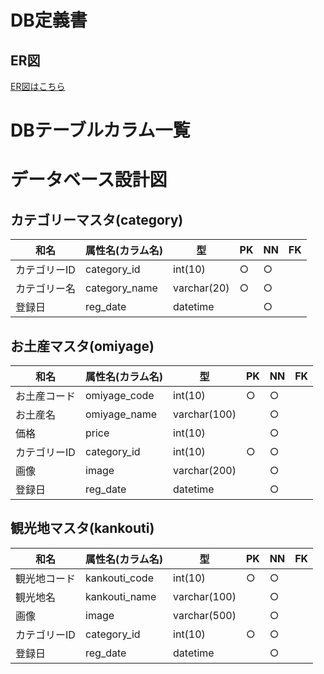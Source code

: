 # DB定義書
## ER図
[ER図はこちら]()

# DBテーブルカラム一覧

# データベース設計図

## カテゴリーマスタ(category)

|和名|属性名(カラム名)|型|PK|NN|FK|
|---|-----|--|--|--|--|
|カテゴリーID|category_id|int(10)|○|○||
|カテゴリー名|category_name|varchar(20)|○|○||
|登録日|reg_date|datetime||○||

## お土産マスタ(omiyage)

|和名|属性名(カラム名)|型|PK|NN|FK|
|---|-----|--|--|--|--|
|お土産コード|omiyage_code|int(10)|○|○||
|お土産名|omiyage_name|varchar(100) ||○||
|価格|price|int(10)||○||
|カテゴリーID|category_id|int(10)|○|○||
|画像|image|varchar(200)||○||
|登録日|reg_date|datetime||○||

## 観光地マスタ(kankouti)

|和名|属性名(カラム名)|型|PK|NN|FK|
|---|-----|--|--|--|--|
|観光地コード|kankouti_code|int(10)|○|○||
|観光地名|kankouti_name|varchar(100)||○||
|画像|image|varchar(500)||○||
|カテゴリーID|category_id|int(10)|○|○||
|登録日|reg_date|datetime||○||
